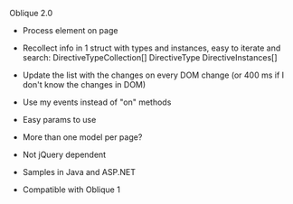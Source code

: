 Oblique 2.0
* Process element on page
* Recollect info in 1 struct with types and instances,
 easy to iterate and search:
    DirectiveTypeCollection[]
	    DirectiveType
		    DirectiveInstances[]
		  
* Update the list with the changes on every DOM change (or 400 ms
if I don't know the changes in DOM)
* Use my events instead of "on" methods
* Easy params to use
* More than one model per page?
* Not jQuery dependent
* Samples in Java and ASP.NET
* Compatible with Oblique 1